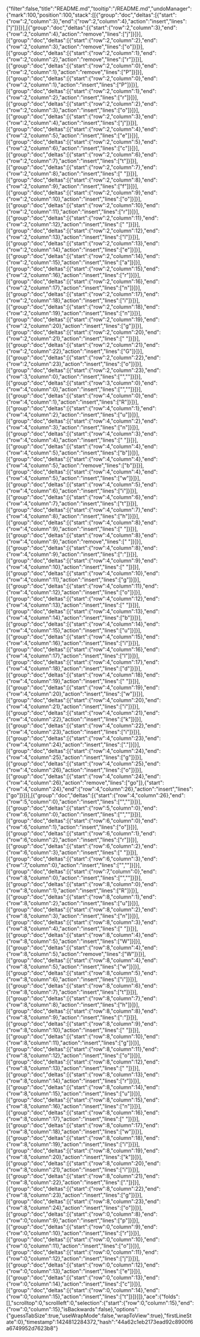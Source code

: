 {"filter":false,"title":"README.md","tooltip":"/README.md","undoManager":{"mark":100,"position":100,"stack":[[{"group":"doc","deltas":[{"start":{"row":2,"column":3},"end":{"row":2,"column":4},"action":"insert","lines":["j"]}]}],[{"group":"doc","deltas":[{"start":{"row":2,"column":3},"end":{"row":2,"column":4},"action":"remove","lines":["j"]}]}],[{"group":"doc","deltas":[{"start":{"row":2,"column":2},"end":{"row":2,"column":3},"action":"remove","lines":["o"]}]}],[{"group":"doc","deltas":[{"start":{"row":2,"column":1},"end":{"row":2,"column":2},"action":"remove","lines":["r"]}]}],[{"group":"doc","deltas":[{"start":{"row":2,"column":0},"end":{"row":2,"column":1},"action":"remove","lines":["P"]}]}],[{"group":"doc","deltas":[{"start":{"row":2,"column":0},"end":{"row":2,"column":1},"action":"insert","lines":["P"]}]}],[{"group":"doc","deltas":[{"start":{"row":2,"column":1},"end":{"row":2,"column":2},"action":"insert","lines":["r"]}]}],[{"group":"doc","deltas":[{"start":{"row":2,"column":2},"end":{"row":2,"column":3},"action":"insert","lines":["o"]}]}],[{"group":"doc","deltas":[{"start":{"row":2,"column":3},"end":{"row":2,"column":4},"action":"insert","lines":["j"]}]}],[{"group":"doc","deltas":[{"start":{"row":2,"column":4},"end":{"row":2,"column":5},"action":"insert","lines":["e"]}]}],[{"group":"doc","deltas":[{"start":{"row":2,"column":5},"end":{"row":2,"column":6},"action":"insert","lines":["c"]}]}],[{"group":"doc","deltas":[{"start":{"row":2,"column":6},"end":{"row":2,"column":7},"action":"insert","lines":["t"]}]}],[{"group":"doc","deltas":[{"start":{"row":2,"column":7},"end":{"row":2,"column":8},"action":"insert","lines":[" "]}]}],[{"group":"doc","deltas":[{"start":{"row":2,"column":8},"end":{"row":2,"column":9},"action":"insert","lines":["f"]}]}],[{"group":"doc","deltas":[{"start":{"row":2,"column":9},"end":{"row":2,"column":10},"action":"insert","lines":["o"]}]}],[{"group":"doc","deltas":[{"start":{"row":2,"column":10},"end":{"row":2,"column":11},"action":"insert","lines":["r"]}]}],[{"group":"doc","deltas":[{"start":{"row":2,"column":11},"end":{"row":2,"column":12},"action":"insert","lines":[" "]}]}],[{"group":"doc","deltas":[{"start":{"row":2,"column":12},"end":{"row":2,"column":13},"action":"insert","lines":["l"]}]}],[{"group":"doc","deltas":[{"start":{"row":2,"column":13},"end":{"row":2,"column":14},"action":"insert","lines":["e"]}]}],[{"group":"doc","deltas":[{"start":{"row":2,"column":14},"end":{"row":2,"column":15},"action":"insert","lines":["a"]}]}],[{"group":"doc","deltas":[{"start":{"row":2,"column":15},"end":{"row":2,"column":16},"action":"insert","lines":["r"]}]}],[{"group":"doc","deltas":[{"start":{"row":2,"column":16},"end":{"row":2,"column":17},"action":"insert","lines":["n"]}]}],[{"group":"doc","deltas":[{"start":{"row":2,"column":17},"end":{"row":2,"column":18},"action":"insert","lines":["i"]}]}],[{"group":"doc","deltas":[{"start":{"row":2,"column":18},"end":{"row":2,"column":19},"action":"insert","lines":["n"]}]}],[{"group":"doc","deltas":[{"start":{"row":2,"column":19},"end":{"row":2,"column":20},"action":"insert","lines":["g"]}]}],[{"group":"doc","deltas":[{"start":{"row":2,"column":20},"end":{"row":2,"column":21},"action":"insert","lines":[" "]}]}],[{"group":"doc","deltas":[{"start":{"row":2,"column":21},"end":{"row":2,"column":22},"action":"insert","lines":["G"]}]}],[{"group":"doc","deltas":[{"start":{"row":2,"column":22},"end":{"row":2,"column":23},"action":"insert","lines":["o"]}]}],[{"group":"doc","deltas":[{"start":{"row":2,"column":23},"end":{"row":3,"column":0},"action":"insert","lines":["",""]}]}],[{"group":"doc","deltas":[{"start":{"row":3,"column":0},"end":{"row":4,"column":0},"action":"insert","lines":["",""]}]}],[{"group":"doc","deltas":[{"start":{"row":4,"column":0},"end":{"row":4,"column":1},"action":"insert","lines":["R"]}]}],[{"group":"doc","deltas":[{"start":{"row":4,"column":1},"end":{"row":4,"column":2},"action":"insert","lines":["u"]}]}],[{"group":"doc","deltas":[{"start":{"row":4,"column":2},"end":{"row":4,"column":3},"action":"insert","lines":["n"]}]}],[{"group":"doc","deltas":[{"start":{"row":4,"column":3},"end":{"row":4,"column":4},"action":"insert","lines":[" "]}]}],[{"group":"doc","deltas":[{"start":{"row":4,"column":4},"end":{"row":4,"column":5},"action":"insert","lines":["b"]}]}],[{"group":"doc","deltas":[{"start":{"row":4,"column":4},"end":{"row":4,"column":5},"action":"remove","lines":["b"]}]}],[{"group":"doc","deltas":[{"start":{"row":4,"column":4},"end":{"row":4,"column":5},"action":"insert","lines":["w"]}]}],[{"group":"doc","deltas":[{"start":{"row":4,"column":5},"end":{"row":4,"column":6},"action":"insert","lines":["i"]}]}],[{"group":"doc","deltas":[{"start":{"row":4,"column":6},"end":{"row":4,"column":7},"action":"insert","lines":["t"]}]}],[{"group":"doc","deltas":[{"start":{"row":4,"column":7},"end":{"row":4,"column":8},"action":"insert","lines":["h"]}]}],[{"group":"doc","deltas":[{"start":{"row":4,"column":8},"end":{"row":4,"column":9},"action":"insert","lines":[" "]}]}],[{"group":"doc","deltas":[{"start":{"row":4,"column":8},"end":{"row":4,"column":9},"action":"remove","lines":[" "]}]}],[{"group":"doc","deltas":[{"start":{"row":4,"column":8},"end":{"row":4,"column":9},"action":"insert","lines":[":"]}]}],[{"group":"doc","deltas":[{"start":{"row":4,"column":9},"end":{"row":4,"column":10},"action":"insert","lines":[" "]}]}],[{"group":"doc","deltas":[{"start":{"row":4,"column":10},"end":{"row":4,"column":11},"action":"insert","lines":["g"]}]}],[{"group":"doc","deltas":[{"start":{"row":4,"column":11},"end":{"row":4,"column":12},"action":"insert","lines":["o"]}]}],[{"group":"doc","deltas":[{"start":{"row":4,"column":12},"end":{"row":4,"column":13},"action":"insert","lines":[" "]}]}],[{"group":"doc","deltas":[{"start":{"row":4,"column":13},"end":{"row":4,"column":14},"action":"insert","lines":["b"]}]}],[{"group":"doc","deltas":[{"start":{"row":4,"column":14},"end":{"row":4,"column":15},"action":"insert","lines":["u"]}]}],[{"group":"doc","deltas":[{"start":{"row":4,"column":15},"end":{"row":4,"column":16},"action":"insert","lines":["i"]}]}],[{"group":"doc","deltas":[{"start":{"row":4,"column":16},"end":{"row":4,"column":17},"action":"insert","lines":["l"]}]}],[{"group":"doc","deltas":[{"start":{"row":4,"column":17},"end":{"row":4,"column":18},"action":"insert","lines":["d"]}]}],[{"group":"doc","deltas":[{"start":{"row":4,"column":18},"end":{"row":4,"column":19},"action":"insert","lines":[" "]}]}],[{"group":"doc","deltas":[{"start":{"row":4,"column":19},"end":{"row":4,"column":20},"action":"insert","lines":["w"]}]}],[{"group":"doc","deltas":[{"start":{"row":4,"column":20},"end":{"row":4,"column":21},"action":"insert","lines":["i"]}]}],[{"group":"doc","deltas":[{"start":{"row":4,"column":21},"end":{"row":4,"column":22},"action":"insert","lines":["k"]}]}],[{"group":"doc","deltas":[{"start":{"row":4,"column":22},"end":{"row":4,"column":23},"action":"insert","lines":["i"]}]}],[{"group":"doc","deltas":[{"start":{"row":4,"column":23},"end":{"row":4,"column":24},"action":"insert","lines":["."]}]}],[{"group":"doc","deltas":[{"start":{"row":4,"column":24},"end":{"row":4,"column":25},"action":"insert","lines":["g"]}]}],[{"group":"doc","deltas":[{"start":{"row":4,"column":25},"end":{"row":4,"column":26},"action":"insert","lines":["o"]}]}],[{"group":"doc","deltas":[{"start":{"row":4,"column":24},"end":{"row":4,"column":26},"action":"remove","lines":["go"]},{"start":{"row":4,"column":24},"end":{"row":4,"column":26},"action":"insert","lines":["go"]}]}],[{"group":"doc","deltas":[{"start":{"row":4,"column":26},"end":{"row":5,"column":0},"action":"insert","lines":["",""]}]}],[{"group":"doc","deltas":[{"start":{"row":5,"column":0},"end":{"row":6,"column":0},"action":"insert","lines":["",""]}]}],[{"group":"doc","deltas":[{"start":{"row":6,"column":0},"end":{"row":6,"column":1},"action":"insert","lines":["o"]}]}],[{"group":"doc","deltas":[{"start":{"row":6,"column":1},"end":{"row":6,"column":2},"action":"insert","lines":["r"]}]}],[{"group":"doc","deltas":[{"start":{"row":6,"column":2},"end":{"row":6,"column":3},"action":"insert","lines":[" "]}]}],[{"group":"doc","deltas":[{"start":{"row":6,"column":3},"end":{"row":7,"column":0},"action":"insert","lines":["",""]}]}],[{"group":"doc","deltas":[{"start":{"row":7,"column":0},"end":{"row":8,"column":0},"action":"insert","lines":["",""]}]}],[{"group":"doc","deltas":[{"start":{"row":8,"column":0},"end":{"row":8,"column":1},"action":"insert","lines":["R"]}]}],[{"group":"doc","deltas":[{"start":{"row":8,"column":1},"end":{"row":8,"column":2},"action":"insert","lines":["u"]}]}],[{"group":"doc","deltas":[{"start":{"row":8,"column":2},"end":{"row":8,"column":3},"action":"insert","lines":["n"]}]}],[{"group":"doc","deltas":[{"start":{"row":8,"column":3},"end":{"row":8,"column":4},"action":"insert","lines":[" "]}]}],[{"group":"doc","deltas":[{"start":{"row":8,"column":4},"end":{"row":8,"column":5},"action":"insert","lines":["W"]}]}],[{"group":"doc","deltas":[{"start":{"row":8,"column":4},"end":{"row":8,"column":5},"action":"remove","lines":["W"]}]}],[{"group":"doc","deltas":[{"start":{"row":8,"column":4},"end":{"row":8,"column":5},"action":"insert","lines":["w"]}]}],[{"group":"doc","deltas":[{"start":{"row":8,"column":5},"end":{"row":8,"column":6},"action":"insert","lines":["i"]}]}],[{"group":"doc","deltas":[{"start":{"row":8,"column":6},"end":{"row":8,"column":7},"action":"insert","lines":["t"]}]}],[{"group":"doc","deltas":[{"start":{"row":8,"column":7},"end":{"row":8,"column":8},"action":"insert","lines":["h"]}]}],[{"group":"doc","deltas":[{"start":{"row":8,"column":8},"end":{"row":8,"column":9},"action":"insert","lines":[":"]}]}],[{"group":"doc","deltas":[{"start":{"row":8,"column":9},"end":{"row":8,"column":10},"action":"insert","lines":[" "]}]}],[{"group":"doc","deltas":[{"start":{"row":8,"column":10},"end":{"row":8,"column":11},"action":"insert","lines":["g"]}]}],[{"group":"doc","deltas":[{"start":{"row":8,"column":11},"end":{"row":8,"column":12},"action":"insert","lines":["o"]}]}],[{"group":"doc","deltas":[{"start":{"row":8,"column":12},"end":{"row":8,"column":13},"action":"insert","lines":[" "]}]}],[{"group":"doc","deltas":[{"start":{"row":8,"column":13},"end":{"row":8,"column":14},"action":"insert","lines":["r"]}]}],[{"group":"doc","deltas":[{"start":{"row":8,"column":14},"end":{"row":8,"column":15},"action":"insert","lines":["u"]}]}],[{"group":"doc","deltas":[{"start":{"row":8,"column":15},"end":{"row":8,"column":16},"action":"insert","lines":["n"]}]}],[{"group":"doc","deltas":[{"start":{"row":8,"column":16},"end":{"row":8,"column":17},"action":"insert","lines":[" "]}]}],[{"group":"doc","deltas":[{"start":{"row":8,"column":17},"end":{"row":8,"column":18},"action":"insert","lines":["w"]}]}],[{"group":"doc","deltas":[{"start":{"row":8,"column":18},"end":{"row":8,"column":19},"action":"insert","lines":["i"]}]}],[{"group":"doc","deltas":[{"start":{"row":8,"column":19},"end":{"row":8,"column":20},"action":"insert","lines":["k"]}]}],[{"group":"doc","deltas":[{"start":{"row":8,"column":20},"end":{"row":8,"column":21},"action":"insert","lines":["i"]}]}],[{"group":"doc","deltas":[{"start":{"row":8,"column":21},"end":{"row":8,"column":22},"action":"insert","lines":["."]}]}],[{"group":"doc","deltas":[{"start":{"row":8,"column":22},"end":{"row":8,"column":23},"action":"insert","lines":["g"]}]}],[{"group":"doc","deltas":[{"start":{"row":8,"column":23},"end":{"row":8,"column":24},"action":"insert","lines":["o"]}]}],[{"group":"doc","deltas":[{"start":{"row":0,"column":8},"end":{"row":0,"column":9},"action":"insert","lines":["p"]}]}],[{"group":"doc","deltas":[{"start":{"row":0,"column":9},"end":{"row":0,"column":10},"action":"insert","lines":["r"]}]}],[{"group":"doc","deltas":[{"start":{"row":0,"column":10},"end":{"row":0,"column":11},"action":"insert","lines":["o"]}]}],[{"group":"doc","deltas":[{"start":{"row":0,"column":11},"end":{"row":0,"column":12},"action":"insert","lines":["j"]}]}],[{"group":"doc","deltas":[{"start":{"row":0,"column":12},"end":{"row":0,"column":13},"action":"insert","lines":["e"]}]}],[{"group":"doc","deltas":[{"start":{"row":0,"column":13},"end":{"row":0,"column":14},"action":"insert","lines":["c"]}]}],[{"group":"doc","deltas":[{"start":{"row":0,"column":14},"end":{"row":0,"column":15},"action":"insert","lines":["t"]}]}]]},"ace":{"folds":[],"scrolltop":0,"scrollleft":0,"selection":{"start":{"row":0,"column":15},"end":{"row":0,"column":15},"isBackwards":false},"options":{"guessTabSize":true,"useWrapMode":false,"wrapToView":true},"firstLineState":0},"timestamp":1424812284372,"hash":"44a62c1eb2173ead92c8900f6a6749952d7623b8"}